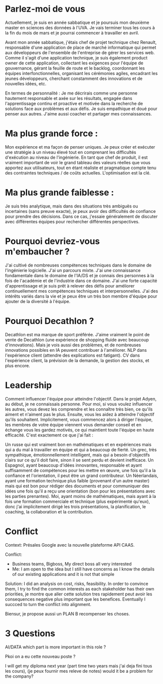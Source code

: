 # Parlez-moi de vous

Actuellement, je suis en année sabbatique et je poursuis mon deuxième master en sciences des données à l'UVA. Je vais terminer tous les cours à la fin du mois de mars et je pourrai commencer à travailler en avril.

Avant mon année sabbatique, j'étais chef de projet technique chez Renault, responsable d'une application de place de marché informatique qui permet aux développeurs de l'ensemble de l'entreprise de gérer les services web. Comme il s'agit d'une application technique, je suis également product owner de cette application, collectant les exigences pour l'équipe de gouvernance, gérant la feuille de route et le backlog, coordonnant les équipes interfonctionnelles, organisant les cérémonies agiles, encadrant les jeunes développeurs, cherchant constamment des innovations et de nouvelles idées, etc.

En termes de personnalité :
Je me décrirais comme une personne hautement responsable et axée sur les résultats, engagée dans l'apprentissage continu et proactive et motivée dans la recherche de solutions face aux problèmes et aux défis. Je suis empathique et doué pour penser aux autres. J'aime aussi coacher et partager mes connaissances.

# Ma plus grande force :
Mon expérience et ma façon de penser uniques. Je peux créer et exécuter une stratégie à un niveau élevé tout en comprenant les difficultés d'exécution au niveau de l'ingénierie. En tant que chef de produit, il est vraiment important de voir le grand tableau des valeurs réelles que vous apportez aux utilisateurs, tout en étant réaliste et pragmatique compte tenu des contraintes techniques / de coûts actuelles. L'optimisation est la clé.


# Ma plus grande faiblesse :
Je suis très analytique, mais dans des situations très ambiguës ou incertaines (sans preuve exacte), je peux avoir des difficultés de confiance pour prendre des décisions. Dans ce cas, j'essaie généralement de discuter avec différentes équipes pour rechercher différentes perspectives.

# Pourquoi devriez-vous m'embaucher ?

J'ai cultivé de nombreuses compétences techniques dans le domaine de l'ingénierie logicielle.
J'ai un parcours mixte.
J'ai une connaissance fondamentale dans le domaine de l'IA/DS et je connais des personnes à la fois de l'académie et de l'industrie dans ce domaine.
J'ai une forte capacité d'apprentissage et je suis prêt à relever des défis pour améliorer continuellement mes compétences techniques et interpersonnelles.
J'ai des intérêts variés dans la vie et je peux être un très bon membre d'équipe pour ajouter de la diversité à l'équipe.

# Pourquoi Decathlon ?
Decathlon est ma marque de sport préférée.
J'aime vraiment le point de vente de Decathlon (une expérience de shopping fluide avec beaucoup d'innovations). Mais je vois aussi des problèmes, et de nombreuses innovations possibles en IA peuvent contribuer à l'améliorer. NLP dans l'expérience client (attendre des explications est fatigant). CV dans l'expérience client, la prévision de la demande, la gestion des stocks, et plus encore.


# Leadership

Comment influencer l'équipe pour atteindre l'objectif. Dans le projet Adyen, au début, je ne connaissais personne. Pour moi, si vous voulez influencer les autres, vous devez les comprendre et les connaître très bien, ce qu'ils aiment et n'aiment pas le plus. Ensuite, vous les aidez à atteindre l'objectif qu'ils souhaitent. Implicitement, vous commencez alors à diriger l'équipe, les membres de votre équipe viennent vous demander conseil et en échange vous les gardez motivés, ce qui maintient toute l'équipe en haute efficacité. C'est exactement ce que j'ai fait :

Un russe qui est vraiment bon en mathématiques et en expériences mais qui a du mal à travailler en équipe et qui a beaucoup de fierté.
Un grec, très sympathique, émotionnellement intelligent, mais qui a besoin d'objectifs clairs sur ce qu'il doit faire, sinon il se sent perdu et devient inefficace.
Un Espagnol, ayant beaucoup d'idées innovantes, responsable et ayant suffisamment de compétences pour les mettre en œuvre, une fois qu'il a la confiance et l'orientation, il peut être un grand contributeur.
Un Néerlandais, ayant une formation technique plus faible (provenant d'un autre master) mais qui est bon pour rédiger des documents et pour communiquer des idées une fois qu'il a reçu une orientation (bon pour les présentations avec les parties prenantes).
Moi, ayant moins de mathématiques, mais ayant à la fois une formation commerciale et technique (plus expérimenté qu'eux), donc j'ai implicitement dirigé les trois présentations, la planification, le coaching, la collaboration et la contribution.

# Conflict

Context: Présales Google avec la nouvelle plateforme API CAAS.

Conflict:
- Business teams, Bigboss, My direct boss all very interested
- Me: I am open to the idea but I still have concerns as I know the details of our existing applications and it is not that simple

Solution: I did an analysis on cost, risks, feasibility. In order to convince them, I try to find the common interests as each stakeholder has their own priorities, je montre que aller cette solution tres rapidement peut avoir les consequences negative plus important que les benefices. Eventually I succced to turn the conflict into alignment.

Biensur, je propose aussi un PLAN B recompenser les choses.


# 3 Questions

AI/DATA which part is more important in this role ?

Pkoi on a eu cette nouveau poste ?

I will get my diploma next year (part time two years mais j'ai deja fini tous les cours), (je peux fournir mes releve de notes) would it be a problem for the company?

